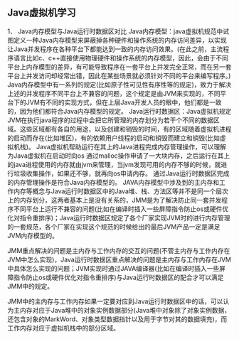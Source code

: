 ## Java虚拟机学习

1、	Java内存模型与Java运行时数据区对比
Java内存模型：java虚拟机规范中试图定义一种Java内存模型来屏蔽掉各种硬件和操作系统的内存访问差异，以实现让Java并发程序在各种平台下都能达到一致的内存访问效果。(在此之前，主流程序语言比如c、c++直接使用物理硬件和操作系统的内存模型，因此，会由于不同平台上内存模型的差异，有可能导致程序在一套平台上并发完全正常，而在另一套平台上并发访问却经常出错，因此在某些场景就必须针对不同的平台来编写程序。)
Java内存模型中有一系列的规定(比如原子性可见性有序性等的规定)，致力于解决上述的并发程序不同平台上不兼容的问题，这个规定是由JVM来实现的，不同平台下的JVM有不同的实现方式，但在上层Java开发人员的眼中，他们都是一致的，因为他们都符合Java内存模型的规定。 
Java运行时数据区：Java虚拟机规定JVM在执行java程序的过程中会把它所管理的内存划分为若干个不同的数据区域。这些区域都有各自的用途，以及创建和销毁的时间，有的区域随着虚拟机进程的启动而存在(比如堆区)，有的依赖用户线程的启动和销毁而建立和销毁(比如虚拟机栈)。
Java虚拟机帮助运行在其上的Java进程完成内存管理操作，可以理解为Java虚拟机在启动时向os 通过malloc操作申请了一大块内存，之后运行在其上的java进程使用的内存就由jvm来管理，当jvm发现可用的内存不够的时候，就进行垃圾收集操作，如果还不够，就再向os申请内存。
通过Java运行时数据区完成的内存管理操作是符合Java内存模型的。
JAVA内存模型中涉及到的主内存和工作内存等概念与Java运行时数据区中的Java堆、栈、方法区等并不是同一个层次上的内存划分，这两者基本上是没有关系的，JMM是为了解决防止同一套并发程序不同平台上运行不兼容的问题(比如在编译时插入一些屏障指令防止os或硬件优化对指令重排序)；Java运行时数据区规定了各个厂家实现JVM时的进行内存管理的一套规范，各个厂家在实现这个规范的时候给出的最后JVM产品一定是满足JVM内存模型的。

JMM重点解决的问题是主内存与工作内存的交互的问题(不管主内存与工作内存在JVM中怎么实现)，Java运行时数据区重点解决的问题是主内存与工作内存在JVM中具体怎么实现的问题；JVM实现时通过JAVA编译器(比如在编译时插入一些屏障指令防止os或硬件优化对指令重排序)与Java运行时数据区的配合才可以满足JMM中的规定。

JMM中的主内存与工作内存如果一定要对应到Java运行时数据区中的话，可以认为主内存对应于Java堆中的对象实例数据部分(Java堆中对象除了对象实例数据，还包含对象的MarkWord、对象类型数据指针以及用于字节对其的数据填充)，而工作内存对应于虚拟机栈中的部分区域。
